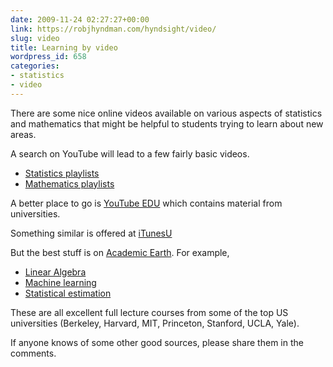 ```yaml
---
date: 2009-11-24 02:27:27+00:00
link: https://robjhyndman.com/hyndsight/video/
slug: video
title: Learning by video
wordpress_id: 658
categories:
- statistics
- video
---
```


There are some nice online videos available on various aspects of statistics and mathematics that might be helpful to students trying to learn about new areas.

A search on YouTube will lead to a few fairly basic videos.


 * [Statistics playlists](http://www.youtube.com/results?search_type=search_playlists&search_query=statistics)
 * [Mathematics playlists](http://www.youtube.com/results?search_type=search_playlists&search_query=mathematics)

A better place to go is [YouTube EDU](http://www.youtube.com/education?b=400) which contains material from universities.

Something similar is offered at [iTunesU](http://deimos3.apple.com/indigo/main/main.html?v0=WWW-AMUS-ITUNESU070521-N48LX)

But the best stuff is on [Academic Earth](http://academicearth.org). For example,

	
  * [Linear Algebra](http://academicearth.org/courses/linear-algebra)
  * [Machine learning](http://academicearth.org/courses/machine-learning)
  * [Statistical estimation](http://academicearth.org/lectures/statistical-estimation)

These are all excellent full lecture courses from some of the top US universities (Berkeley, Harvard, MIT, Princeton, Stanford, UCLA, Yale).

If anyone knows of some other good sources, please share them in the comments.
